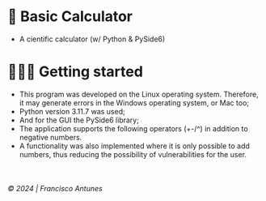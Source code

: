 # 🧮 Basic Calculator 
<ul>
  <li>A cientific calculator (w/ Python & PySide6)</li>
</ul>

# 👨🏻‍💻 Getting started 

<ul> 
<li>This program was developed on the Linux operating system. Therefore, it may generate errors in the Windows operating system, or Mac too;</li>
<li>Python version 3.11.7 was used;</li>
<li>And for the GUI the PySide6 library;</li>  
<li>The application supports the following operators (+-/^) in addition to negative numbers.</li>
<li>A functionality was also implemented where it is only possible to add numbers, thus reducing the possibility of vulnerabilities for the user.</li>  
</ul>
</br>


###### © 2024 | Francisco Antunes
